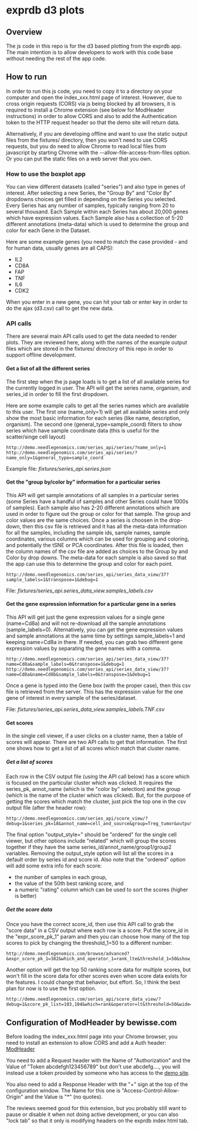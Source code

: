 # exprdb d3 plots

## Overview

The js code in this repo is for the d3 based plotting from the exprdb app. The main intention is
to allow developers to work with this code base without needing the rest of the app code.

## How to run

In order to run this js code, you need to copy it to a directory on your computer and open 
the index_xxx.html page of interest. However, due to cross origin requests (CORS) via js being blocked by 
all browsers, it is required to install a Chrome extension (see below for ModHeader instructions) in order 
to allow CORS and also to add the Authentication token to the HTTP request header so that the demo site 
will return data.

Alternatively, if you are developing offline and want to use the static output files from the
fixtures/ directory, then you won't need to use CORS requests, but you do need to allow Chrome to read local files
from javascript by starting Chrome with the --allow-file-access-from-files option. Or you can put 
the static files on a web server that you own.

### How to use the boxplot app

You can view different datasets (called "series") and also type in genes of interest. After selecting a new Series,
the "Group By" and "Color By" dropdowns choices get filled in depending on the Series you selected.  Every Series 
has any number of samples, typically ranging from 20 to several thousand. Each Sample within each Series has about
20,000 genes which have expression values.  Each Sample also has a collection of 5-20 different annotations (meta-data)
which is used to determine the group and color for each Gene in the Dataset.

Here are some example genes (you need to match the case provided - and for human data, usually genes are all CAPS):

* IL2
* CD8A
* FAP
* TNF
* IL6
* CDK2

When you enter in a new gene, you can hit your tab or enter key in order to do the ajax (d3.csv) call to get the 
new data.

### API calls

There are several main API calls used to get the data needed to render plots. They are reviewed here, along with 
the names of the example output files which are stored in the fixtures/ directory of this repo in order
to support offline development.

#### Get a list of all the different series

The first step when the js page loads is to get a list of all available series for the currently logged in user.
The API will get the series name, organism, and series_id in order to fill the first dropdown.

Here are some example calls to get all the series names which are available to this user. The first one 
(name_only=1) will get all available series and only show the most basic information for each series (like name,
description, organism). The second one (general_type=sample_coord) filters to show series which have sample coordinate 
data (this is useful for the scatter/singe cell layout)

    http://demo.needlegenomics.com/series_api/series/?name_only=1
    http://demo.needlegenomics.com/series_api/series/?name_only=1&general_type=sample_coord

Example file: _fixtures/series_api.series.json_

#### Get the "group by/color by" information for a particular series

This API will get sample annotations of all samples in a particular series (some Series have a handful of 
samples and other Series could have 1000s of samples). Each sample also has 2-20 different annotations which are 
used in order to figure out the group or color for that sample.  The group and color values are the same choices. 
Once a series is choosen in the drop-down, then this csv file is retrieved and it has all the meta-data information 
for all the samples, including the sample ids, sample names, sample coordinates, various columns which can be used 
for grouping and coloring, and potentially the tSNE or PCA coordinates. After this file is loaded,
then the column names of the csv file are added as choices to the Group by and Color by drop downs. The meta-data
for each sample is also saved so that the app can use this to determine the group and color for each point.

    http://demo.needlegenomics.com/series_api/series_data_view/37?sample_labels=1&transpose=1&debug=1

File: _fixtures/series_api.series_data_view.samples_labels.csv_

#### Get the gene expression information for a particular gene in a series

This API will get just the gene expression values for a single gene (name=Cd8a) and will not re-download all the
sample annotations (sample_labels=0). Alternatively, you can get the gene expression values and sample annotations
at the same time by settings sample_labels=1 and keeping name=Cd8a in there.  If needed, you can grab two different
gene expression values by separating the gene names with a comma.

    http://demo.needlegenomics.com/series_api/series_data_view/37?name=Cd8a&sample_labels=0&transpose=1&debug=1
    http://demo.needlegenomics.com/series_api/series_data_view/37?name=Cd8a&name=Cd8b&sample_labels=0&transpose=1&debug=1

Once a gene is typed into the Gene box (with the proper case), then this csv file is retrieved from the server. 
This has the expression value for the one gene of interest in every sample of the series/dataset.

File: _fixtures/series_api.series_data_view.samples_labels.TNF.csv_

#### Get scores

In the single cell viewer, if a user clicks on a cluster name, then a table of scores will appear. There are two API 
calls to get that information. The first one shows how to get a list of all scores which match that cluster name. 

##### Get a list of scores
Each row in the CSV output file (using the API call below) has a score which is focused on the particular cluster 
which was clicked. It requires the series_pk, annot_name (which is the "color by" selection) and the group (which
is the name of the cluster which was clicked). But, for the purpose of getting the scores which match the cluster,
just pick the top one in the csv output file (after the header row):

    http://demo.needlegenomics.com/series_api/score_view/?debug=1&series_pk=18&annot_name=cell_and_source&group=Treg_tumor&output_style=ordered
	
The final option "output_style=" should be "ordered" for the single cell viewer, but other options include "related" 
which will group the scores together if they have the same series_id/annot_name/group1/group2 variables. Removing 
the output_style option will list all the scores in a default order by series id and score id. Also note that the 
"ordered" option will add some extra info for each score: 

* the number of samples in each group, 
* the value of the 50th best ranking score, and
* a numeric "rating" column which can be used to sort the scores (higher is better)


##### Get the score data

Once you have the correct score_id, then use this API call to grab the "score data" in a CSV output where each row 
is a score. Put the score_id in the "expr_score_pk_1" param and then you can choose how many of the top scores to pick
by changing the threshold_1=50 to a different number:

    http://demo.needlegenomics.com/browse/advanced?&expr_score_pk_1=382&which_and_operator_1=rank_lte&threshold_1=50&show_related_expr_scores=on&debug=1&csv=1&simple_colnames=1
	
Another option will get the top 50 ranking score data for multiple scores, 
but won't fill in the score data for other scores even when score data exists for the features. 
I could change that behavior, but effort. So, I think the best plan for now is to use the first option.    

    http://demo.needlegenomics.com/series_api/score_data_view/?debug=1&score_pk_list=103,104&which=rank&operator=lt&threshold=50&wide=1

	
## Configuration of ModHeader by bewisse.com

Before loading the index_xxx.html page into your Chrome browser, you need to install an extension 
to allow CORS and add a Auth header: [ModHeader](https://chrome.google.com/webstore/detail/modheader/idgpnmonknjnojddfkpgkljpfnnfcklj)

You need to add a Request header with the Name of "Authorization" and the Value of "Token abcdefgh123456789" but don't
use abcdefg...., you will instead use a token provided by someone who has access to the 
[demo site](http://demo.needlegenomics.com).

You also need to add a Response Header with the "+" sign at the top of the configuration window. The Name for this one
is "Access-Control-Allow-Origin" and the Value is "*" (no quotes). 

The reviews seemed good for this extension, but you probably still want to pause or disable it when not doing
active development, or you can also "lock tab" so that it only is modifying headers on the exprdb index html tab.
